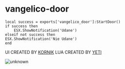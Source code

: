 # vangelico-door

    local success = exports['vangelico_door']:StartDoor()
    if success then
        ESX.ShowNotification('Udane')
    elseif not success then
    ESX.ShowNotification('Nie Udane')
    end
    
 UI CREATED BY [KORNIK](https://github.com/KoRrNiK)
 LUA CREATED BY [YETI](https://github.com/yetinek)


![unknown](https://cdn.discordapp.com/attachments/978686779588759643/1041370716760711168/image.png)
